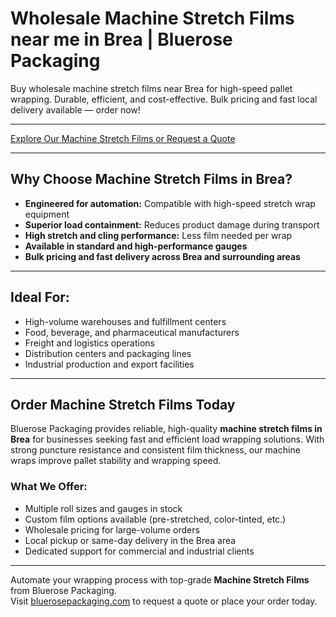 # Wholesale Machine Stretch Films near me in Brea | Bluerose Packaging 

Buy wholesale machine stretch films near Brea for high-speed pallet wrapping. Durable, efficient, and cost-effective. Bulk pricing and fast local delivery available — order now!

---

[Explore Our Machine Stretch Films or Request a Quote](https://www.bluerosepackaging.com/location/)

---

## Why Choose Machine Stretch Films in Brea?

- **Engineered for automation:** Compatible with high-speed stretch wrap equipment  
- **Superior load containment:** Reduces product damage during transport  
- **High stretch and cling performance:** Less film needed per wrap  
- **Available in standard and high-performance gauges**  
- **Bulk pricing and fast delivery across Brea and surrounding areas**

---

## Ideal For:

- High-volume warehouses and fulfillment centers  
- Food, beverage, and pharmaceutical manufacturers  
- Freight and logistics operations  
- Distribution centers and packaging lines  
- Industrial production and export facilities

---

## Order Machine Stretch Films Today

Bluerose Packaging provides reliable, high-quality **machine stretch films in Brea** for businesses seeking fast and efficient load wrapping solutions. With strong puncture resistance and consistent film thickness, our machine wraps improve pallet stability and wrapping speed.

### What We Offer:

- Multiple roll sizes and gauges in stock  
- Custom film options available (pre-stretched, color-tinted, etc.)  
- Wholesale pricing for large-volume orders  
- Local pickup or same-day delivery in the Brea area  
- Dedicated support for commercial and industrial clients

---

Automate your wrapping process with top-grade **Machine Stretch Films** from Bluerose Packaging.  
Visit [bluerosepackaging.com](https://www.bluerosepackaging.com/product-category/stretch-film/) to request a quote or place your order today.

